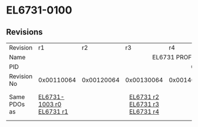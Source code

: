 # EL6731-0100

## Revisions
<table>
<tr>
<td>Revision</td>
<td>r1</td>
<td>r2</td>
<td>r3</td>
<td>r4</td>
<td>r5</td>
<td>r6</td>
<td>r7</td>
<td>r9</td>
</tr>
<tr>
<td>Name</td>
<td colspan=8 align="center">EL6731 PROFIBUS DP Master (Free Run)</td>
</tr>
<tr>
<td>PID</td>
<td colspan=8 align="center">0x1a4b3052</td>
</tr>
<tr>
<td>Revision No</td>
<td>0x00110064</td>
<td>0x00120064</td>
<td>0x00130064</td>
<td>0x00140064</td>
<td>0x00150064</td>
<td>0x00160064</td>
<td>0x00170064</td>
<td>0x00190064</td>
</tr>
<tr>
<td>Same PDOs as</td>
<td><a href="EL6731-1003.md">EL6731-1003 r0</a><br/><a href="EL6731.md">EL6731 r1</a></td>
<td colspan=3 align="center"><a href="EL6731.md">EL6731 r2</a><br/><a href="EL6731.md">EL6731 r3</a><br/><a href="EL6731.md">EL6731 r4</a></td>
<td colspan=4 align="center"><a href="EL6731.md">EL6731 r5</a><br/><a href="EL6731.md">EL6731 r6</a><br/><a href="EL6731.md">EL6731 r7</a><br/><a href="EL6731.md">EL6731 r9</a></td>
</tr>
</table>
